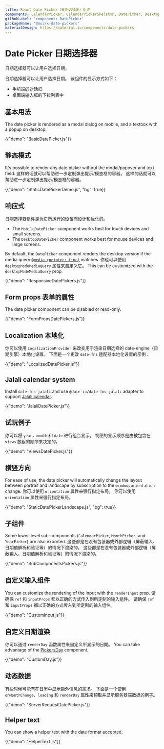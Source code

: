 ```yaml
---
title: React Date Picker（日期选择器）组件
components: CalendarPicker, CalendarPickerSkeleton, DatePicker, DesktopDatePicker, MobileDatePicker, MonthPicker, PickersDay, StaticDatePicker, YearPicker
githubLabel: 'component: DatePicker'
packageName: '@mui/x-date-pickers'
materialDesign: https://material.io/components/date-pickers
---
```


# Date Picker 日期选择器

<p class="description">日期选择器可以让用户选择日期。</p>

日期选择器可以让用户选择日期。 该组件的显示方式如下：

- 手机端的对话框
- 桌面端输入框的下拉列表中

## 基本用法

The date picker is rendered as a modal dialog on mobile, and a textbox with a popup on desktop.

{{"demo": "BasicDatePicker.js"}}

## 静态模式

It's possible to render any date picker without the modal/popover and text field. 这样的话就可以帮助进一步定制弹出提示/模态框的容器。 这样的话就可以帮助进一步定制弹出提示/模态框的容器。

{{"demo": "StaticDatePickerDemo.js", "bg": true}}

## 响应式

日期选择器组件是为它所运行的设备而设计和优化的。

- The `MobileDatePicker` component works best for touch devices and small screens.
- The `DesktopDatePicker` component works best for mouse devices and large screens.

By default, the `DatePicker` component renders the desktop version if the media query [`@media (pointer: fine)`](https://developer.mozilla.org/en-US/docs/Web/CSS/@media/pointer) matches. 你也可以使用 `desktopModeMediaQuery` 属性来自定义它。 This can be customized with the `desktopModeMediaQuery` prop.

{{"demo": "ResponsiveDatePickers.js"}}

## Form props 表单的属性

The date picker component can be disabled or read-only.

{{"demo": "FormPropsDatePickers.js"}}

## Localization 本地化

你可以使用 `LocalizationProvider` 来改变用于渲染日期选择的 date-engine（日期引擎）本地化设置。 下面是一个更改 `date-fns` 适配器本地化设置的示例：

{{"demo": "LocalizedDatePicker.js"}}

## Jalali calendar system

Install `date-fns-jalali` and use `@date-io/date-fns-jalali` adapter to support [Jalali calendar](https://en.wikipedia.org/wiki/Jalali_calendar).

{{"demo": "JalaliDatePicker.js"}}

## 试玩例子

你可以将 `year`，`month` 和 `date` 进行组合显示。 视图的显示顺序是由被包含在 `views` 数组的顺序来决定的。

{{"demo": "ViewsDatePicker.js"}}

## 横竖方向

For ease of use, the date picker will automatically change the layout between portrait and landscape by subscription to the `window.orientation` change. 你可以使用 `orientation` 属性来强行指定布局。 你可以使用 `orientation` 属性来强行指定布局。

{{"demo": "StaticDatePickerLandscape.js", "bg": true}}

## 子组件

Some lower-level sub-components (`CalendarPicker`, `MonthPicker`, and `YearPicker`) are also exported. 这些都是在没有包装器或外部逻辑（屏蔽输入、日期值解析和验证等）的情况下渲染的。 这些都是在没有包装器或外部逻辑（屏蔽输入、日期值解析和验证等）的情况下渲染的。

{{"demo": "SubComponentsPickers.js"}}

## 自定义输入组件

You can customize the rendering of the input with the `renderInput` prop. 请确保 `ref` 和 `inputProps` 都以正确的方式传入到所定制的输入组件。 请确保 `ref` 和 `inputProps` 都以正确的方式传入到所定制的输入组件。

{{"demo": "CustomInput.js"}}

## 自定义日期渲染

你可以通过 `renderDay` 函数属性来自定义所显示的日期。 You can take advantage of the [PickersDay](/x/api/date-pickers/pickers-day/) component.

{{"demo": "CustomDay.js"}}

## 动态数据

有些时候可能有在日历中显示额外信息的需求。 下面是一个使用 `onMonthChange`、`loading` 和 `renderDay` 属性来预取并显示服务器端数据的例子。

{{"demo": "ServerRequestDatePicker.js"}}

## Helper text

You can show a helper text with the date format accepted.

{{"demo": "HelperText.js"}}
